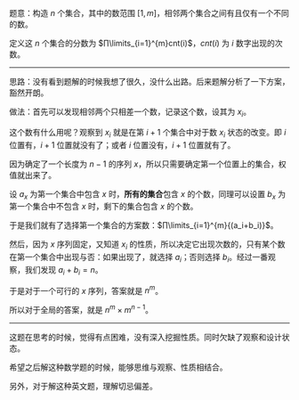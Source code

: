 题意：构造 $n$ 个集合，其中的数范围 $[1,m]$，相邻两个集合之间有且仅有一个不同的数。

定义这 $n$ 个集合的分数为 $∏\limits_{i=1}^{m}cnt(i)$，$cnt(i)$ 为 $i$ 数字出现的次数。

---

思路：没有看到题解的时候我想了很久，没什么出路。后来题解分析了一下方案，豁然开朗。

做法：首先可以发现相邻两个只相差一个数，记录这个数，设其为 $x_i$。

这个数有什么用呢？观察到 $x_i$ 就是在第 $i+1$ 个集合中对于数 $x_i$ 状态的改变。即 $i$ 位置有，$i+1$ 位置就没有了；或者 $i$ 位置没有，$i+1$ 位置就有了。

因为确定了一个长度为 $n-1$ 的序列 $x$，所以只需要确定第一个位置上的集合，权值就出来了。

设 $a_x$ 为第一个集合中包含 $x$ 时，**所有的集合**包含 $x$ 的个数，同理可以设置 $b_x$ 为第一个集合中不包含 $x$ 时，剩下的集合包含 $x$ 的个数。

于是我们就有了选择第一个集合的方案数：$∏\limits_{i=1}^{m}{(a_i+b_i)}$。

然后，因为 $x$ 序列固定，又知道 $x_i$ 的性质，所以决定它出现次数的，只有某个数在第一个集合中出现与否：如果出现了，就选择 $a_i$；否则选择 $b_i$。经过一番观察，我们发现 $a_i+b_i=n$。

于是对于一个可行的 $x$ 序列，答案就是 $n^m$。

所以对于全局的答案，就是 $n^m\times m^{n-1}$。

---

这题在思考的时候，觉得有点困难，没有深入挖掘性质。同时欠缺了观察和设计状态。

希望之后解这种数学题的时候，能够思维与观察、性质相结合。

另外，对于解这种英文题，理解切忌偏差。